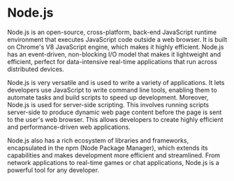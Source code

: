 # Node.js

Node.js is an open-source, cross-platform, back-end JavaScript runtime environment that executes JavaScript code outside a web browser. It is built on Chrome's V8 JavaScript engine, which makes it highly efficient. Node.js has an event-driven, non-blocking I/O model that makes it lightweight and efficient, perfect for data-intensive real-time applications that run across distributed devices.

Node.js is very versatile and is used to write a variety of applications. It lets developers use JavaScript to write command line tools, enabling them to automate tasks and build scripts to speed up development. Moreover, Node.js is used for server-side scripting. This involves running scripts server-side to produce dynamic web page content before the page is sent to the user's web browser. This allows developers to create highly efficient and performance-driven web applications.

Node.js also has a rich ecosystem of libraries and frameworks, encapsulated in the npm (Node Package Manager), which extends its capabilities and makes development more efficient and streamlined. From network applications to real-time games or chat applications, Node.js is a powerful tool for any developer.